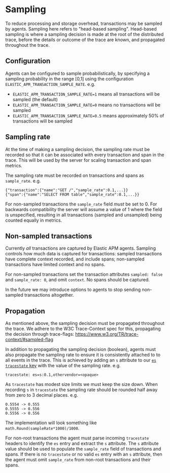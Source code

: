 # Sampling

To reduce processing and storage overhead, transactions may be sampled by agents.
Sampling here refers to "head-based sampling".
Head-based sampling is where a sampling decision is made at the root of the distributed trace, before the details or outcome of the trace are known, and propagated throughout the trace.

## Configuration

Agents can be configured to sample probabilistically, by specifying a sampling probability in the range \[0,1\] using the configuration `ELASTIC_APM_TRANSACTION_SAMPLE_RATE`. e.g.

 - `ELASTIC_APM_TRANSACTION_SAMPLE_RATE=1` means all transactions will be sampled (the default)
 - `ELASTIC_APM_TRANSACTION_SAMPLE_RATE=0` means no transactions will be sampled
 - `ELASTIC_APM_TRANSACTION_SAMPLE_RATE=0.5` means approximately 50% of transactions will be sampled

## Sampling rate

At the time of making a sampling decision, the sampling rate must be recorded so that it can be associated with every transaction and span in the trace.
This will be used by the server for scaling transaction and span metrics.

The sampling rate must be recorded on transactions and spans as `sample_rate`. e.g.

    {"transaction":{"name":"GET /","sample_rate":0.1,...}}
    {"span":{"name":"SELECT FROM table","sample_rate":0.1,...}}

For non-sampled transactions the `sample_rate` field _must_ be set to 0.
For backwards compatibility the server will assume a value of 1 where the field is unspecified,
resulting in all transactions (sampled and unsampled) being counted equally in metrics.

## Non-sampled transactions

Currently _all_ transactions are captured by Elastic APM agents.
Sampling controls how much data is captured for transactions: sampled transactions have complete context recorded, and include spans;
non-sampled transactions have limited context and no spans.

For non-sampled transactions set the transaction attributes `sampled: false` and `sample_rate: 0`, and omit `context`.
No spans should be captured.

In the future we may introduce options to agents to stop sending non-sampled transactions altogether.

## Propagation

As mentioned above, the sampling decision must be propagated throughout the trace.
We adhere to the W3C Trace-Context spec for this, propagating the decision through trace-flags: https://www.w3.org/TR/trace-context/#sampled-flag

In addition to propagating the sampling decision (boolean), agents must also propagate the sampling rate to ensure it is consistently attached to to all events in the trace.
This is achieved by adding an `s` attribute to our [`es` `tracestate` key](distributed-tracing.md#tracestate) with the value of the sampling rate.
e.g.

    tracestate: es=s:0.1,othervendor=<opaque>

As `tracestate` has modest size limits we must keep the size down.
When recording `s` in `tracestate` the sampling rate should be rounded half away from zero to 3 decimal places.
e.g.

    0.5554 -> 0.555
    0.5555 -> 0.556
    0.5556 -> 0.556

The implementation will look something like `math.Round(sampleRate*1000)/1000`.

For non-root transactions the agent must parse incoming `tracestate` headers to identify the `es` entry and extract the `s` attribute.
The `s` attribute value should be used to populate the `sample_rate` field of transactions and spans.
If there is no `tracestate` or no valid `es` entry with an `s` attribute,
then the agent must omit `sample_rate` from non-root transactions and their spans.
